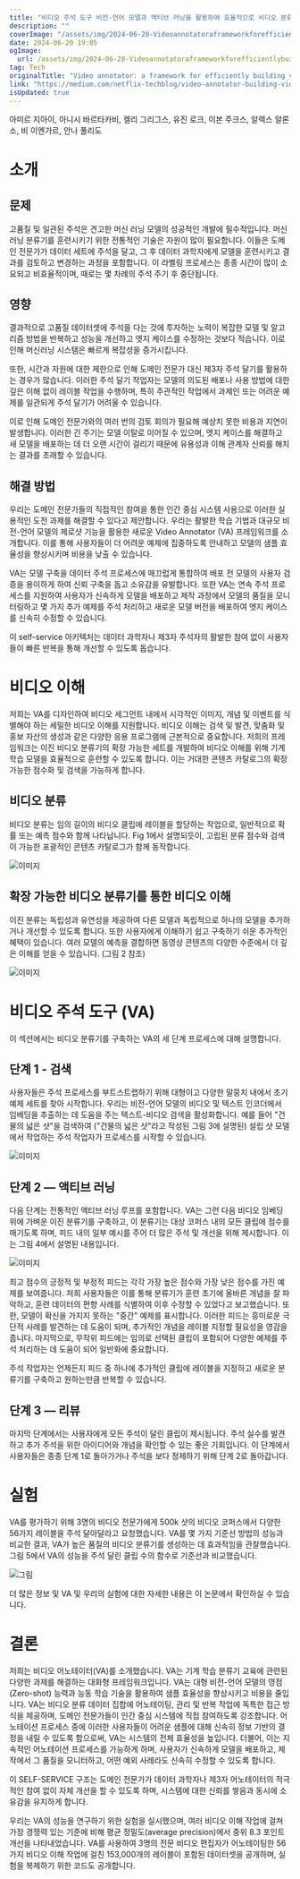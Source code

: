 ```yaml
---
title: "비디오 주석 도구 비전-언어 모델과 액티브 러닝을 활용하여 효율적으로 비디오 분류기를 만들 수 있는 프레임워크"
description: ""
coverImage: "/assets/img/2024-06-20-Videoannotatoraframeworkforefficientlybuildingvideoclassifiersusingvision-languagemodelsandactivelearning_0.png"
date: 2024-06-20 19:05
ogImage:
  url: /assets/img/2024-06-20-Videoannotatoraframeworkforefficientlybuildingvideoclassifiersusingvision-languagemodelsandactivelearning_0.png
tag: Tech
originalTitle: "Video annotator: a framework for efficiently building video classifiers using vision-language models and active learning"
link: "https://medium.com/netflix-techblog/video-annotator-building-video-classifiers-using-vision-language-models-and-active-learning-8ebdda0b2db4"
isUpdated: true
---
```


아미르 지아이, 아니시 바르타카비, 켈리 그리그스, 유진 로크, 이본 주크스, 알렉스 알론소, 비 이엔가르, 안나 풀리도

# 소개

## 문제

고품질 및 일관된 주석은 견고한 머신 러닝 모델의 성공적인 개발에 필수적입니다. 머신 러닝 분류기를 훈련시키기 위한 전통적인 기술은 자원이 많이 필요합니다. 이들은 도메인 전문가가 데이터 세트에 주석을 달고, 그 후 데이터 과학자에게 모델을 훈련시키고 결과를 검토하고 변경하는 과정을 포함합니다. 이 라벨링 프로세스는 종종 시간이 많이 소요되고 비효율적이며, 때로는 몇 차례의 주석 주기 후 중단됩니다.

<!-- cozy-coder - 수평 -->

<ins class="adsbygoogle"
     style="display:block"
     data-ad-client="ca-pub-4877378276818686"
     data-ad-slot="1107185301"
     data-ad-format="auto"
     data-full-width-responsive="true"></ins>

<script>
     (adsbygoogle = window.adsbygoogle || []).push({});
</script>

## 영향

결과적으로 고품질 데이터셋에 주석을 다는 것에 투자하는 노력이 복잡한 모델 및 알고리즘 방법을 반복하고 성능을 개선하고 엣지 케이스를 수정하는 것보다 적습니다. 이로 인해 머신러닝 시스템은 빠르게 복잡성을 증가시킵니다.

또한, 시간과 자원에 대한 제한으로 인해 도메인 전문가 대신 제3자 주석 달기를 활용하는 경우가 많습니다. 이러한 주석 달기 작업자는 모델의 의도된 배포나 사용 방법에 대한 깊은 이해 없이 레이블 작업을 수행하며, 특히 주관적인 작업에서 과제인 또는 어려운 예제를 일관되게 주석 달기가 어려울 수 있습니다.

이로 인해 도메인 전문가와의 여러 번의 검토 회의가 필요해 예상치 못한 비용과 지연이 발생합니다. 이러한 긴 주기는 모델 이탈로 이어질 수 있으며, 엣지 케이스를 해결하고 새 모델을 배포하는 데 더 오랜 시간이 걸리기 때문에 유용성과 이해 관계자 신뢰를 해치는 결과를 초래할 수 있습니다.

<!-- cozy-coder - 수평 -->

<ins class="adsbygoogle"
     style="display:block"
     data-ad-client="ca-pub-4877378276818686"
     data-ad-slot="1107185301"
     data-ad-format="auto"
     data-full-width-responsive="true"></ins>

<script>
     (adsbygoogle = window.adsbygoogle || []).push({});
</script>

## 해결 방법

우리는 도메인 전문가들의 직접적인 참여을 통한 인간 중심 시스템 사용으로 이러한 실용적인 도전 과제를 해결할 수 있다고 제안합니다. 우리는 활발한 학습 기법과 대규모 비전-언어 모델의 제로샷 기능을 활용한 새로운 Video Annotator (VA) 프레임워크를 소개합니다. 이를 통해 사용자들이 더 어려운 예제에 집중하도록 안내하고 모델의 샘플 효율성을 향상시키며 비용을 낮출 수 있습니다.

VA는 모델 구축을 데이터 주석 프로세스에 매끄럽게 통합하여 배포 전 모델의 사용자 검증을 용이하게 하여 신뢰 구축을 돕고 소유감을 유발합니다. 또한 VA는 연속 주석 프로세스를 지원하여 사용자가 신속하게 모델을 배포하고 제작 과정에서 모델의 품질을 모니터링하고 몇 가지 추가 예제를 주석 처리하고 새로운 모델 버전을 배포하여 엣지 케이스를 신속히 수정할 수 있습니다.

이 self-service 아키텍처는 데이터 과학자나 제3자 주석자의 활발한 참여 없이 사용자들이 빠른 반복을 통해 개선할 수 있도록 돕습니다.

<!-- cozy-coder - 수평 -->

<ins class="adsbygoogle"
     style="display:block"
     data-ad-client="ca-pub-4877378276818686"
     data-ad-slot="1107185301"
     data-ad-format="auto"
     data-full-width-responsive="true"></ins>

<script>
     (adsbygoogle = window.adsbygoogle || []).push({});
</script>

# 비디오 이해

저희는 VA를 디자인하여 비디오 세그먼트 내에서 시각적인 이미지, 개념 및 이벤트를 식별해야 하는 세밀한 비디오 이해를 지원합니다. 비디오 이해는 검색 및 발견, 맞춤화 및 홍보 자산의 생성과 같은 다양한 응용 프로그램에 근본적으로 중요합니다. 저희의 프레임워크는 이진 비디오 분류기의 확장 가능한 세트를 개발하여 비디오 이해를 위해 기계 학습 모델을 효율적으로 훈련할 수 있도록 합니다. 이는 거대한 콘텐츠 카탈로그의 확장 가능한 점수화 및 검색을 가능하게 합니다.

## 비디오 분류

비디오 분류는 임의 길이의 비디오 클립에 레이블을 할당하는 작업으로, 일반적으로 확률 또는 예측 점수와 함께 나타납니다. Fig 1에서 설명되듯이, 고립된 분류 점수와 검색이 가능한 포괄적인 콘텐츠 카탈로그가 함께 동작합니다.

<!-- cozy-coder - 수평 -->

<ins class="adsbygoogle"
     style="display:block"
     data-ad-client="ca-pub-4877378276818686"
     data-ad-slot="1107185301"
     data-ad-format="auto"
     data-full-width-responsive="true"></ins>

<script>
     (adsbygoogle = window.adsbygoogle || []).push({});
</script>

![이미지](/assets/img/2024-06-20-Videoannotatoraframeworkforefficientlybuildingvideoclassifiersusingvision-languagemodelsandactivelearning_0.png)

## 확장 가능한 비디오 분류기를 통한 비디오 이해

이진 분류는 독립성과 유연성을 제공하여 다른 모델과 독립적으로 하나의 모델을 추가하거나 개선할 수 있도록 합니다. 또한 사용자에게 이해하기 쉽고 구축하기 쉬운 추가적인 혜택이 있습니다. 여러 모델의 예측을 결합하면 동영상 콘텐츠의 다양한 수준에서 더 깊은 이해를 얻을 수 있습니다. (그림 2 참조)

![이미지](/assets/img/2024-06-20-Videoannotatoraframeworkforefficientlybuildingvideoclassifiersusingvision-languagemodelsandactivelearning_1.png)

<!-- cozy-coder - 수평 -->

<ins class="adsbygoogle"
     style="display:block"
     data-ad-client="ca-pub-4877378276818686"
     data-ad-slot="1107185301"
     data-ad-format="auto"
     data-full-width-responsive="true"></ins>

<script>
     (adsbygoogle = window.adsbygoogle || []).push({});
</script>

# 비디오 주석 도구 (VA)

이 섹션에서는 비디오 분류기를 구축하는 VA의 세 단계 프로세스에 대해 설명합니다.

## 단계 1 - 검색

사용자들은 주석 프로세스를 부트스트랩하기 위해 대형이고 다양한 말뭉치 내에서 초기 예제 세트를 찾아 시작합니다. 우리는 비전-언어 모델의 비디오 및 텍스트 인코더에서 임베딩을 추출하는 데 도움을 주는 텍스트-비디오 검색을 활성화합니다. 예를 들어 "건물의 넓은 샷"을 검색하여 ("건물의 넓은 샷"라고 작성된 그림 3에 설명된) 설립 샷 모델에서 작업하는 주석 작업자가 프로세스를 시작할 수 있습니다.

<!-- cozy-coder - 수평 -->

<ins class="adsbygoogle"
     style="display:block"
     data-ad-client="ca-pub-4877378276818686"
     data-ad-slot="1107185301"
     data-ad-format="auto"
     data-full-width-responsive="true"></ins>

<script>
     (adsbygoogle = window.adsbygoogle || []).push({});
</script>

![이미지](/assets/img/2024-06-20-Videoannotatoraframeworkforefficientlybuildingvideoclassifiersusingvision-languagemodelsandactivelearning_2.png)

## 단계 2 — 액티브 러닝

다음 단계는 전통적인 액티브 러닝 루프를 포함합니다. VA는 그런 다음 비디오 임베딩 위에 가벼운 이진 분류기를 구축하고, 이 분류기는 대상 코퍼스 내의 모든 클립에 점수를 매기도록 하며, 피드 내의 일부 예시를 주어 더 많은 주석 및 개선을 위해 제시합니다. 이는 그림 4에서 설명된 내용입니다.

![이미지](/assets/img/2024-06-20-Videoannotatoraframeworkforefficientlybuildingvideoclassifiersusingvision-languagemodelsandactivelearning_3.png)

<!-- cozy-coder - 수평 -->

<ins class="adsbygoogle"
     style="display:block"
     data-ad-client="ca-pub-4877378276818686"
     data-ad-slot="1107185301"
     data-ad-format="auto"
     data-full-width-responsive="true"></ins>

<script>
     (adsbygoogle = window.adsbygoogle || []).push({});
</script>

최고 점수의 긍정적 및 부정적 피드는 각각 가장 높은 점수와 가장 낮은 점수를 가진 예제를 보여줍니다. 저희 사용자들은 이를 통해 분류기가 훈련 초기에 올바른 개념을 잘 파악하고, 훈련 데이터의 편향 사례를 식별하여 이후 수정할 수 있었다고 보고했습니다. 또한, 모델이 확신을 가지지 못하는 "중간" 예제를 표시합니다. 이러한 피드는 흥미로운 극단적 사례를 발견하는 데 도움이 되며, 추가적인 개념을 레이블 지정할 필요성을 영감을 줍니다. 마지막으로, 무작위 피드에는 임의로 선택된 클립이 포함되어 다양한 예제를 주석 처리하는 데 도움이 되어 일반화에 중요합니다.

주석 작업자는 언제든지 피드 중 하나에 추가적인 클립에 레이블을 지정하고 새로운 분류기를 구축하고 원하는만큼 반복할 수 있습니다.

## 단계 3 — 리뷰

마지막 단계에서는 사용자에게 모든 주석이 달린 클립이 제시됩니다. 주석 실수를 발견하고 추가 주석을 위한 아이디어와 개념을 확인할 수 있는 좋은 기회입니다. 이 단계에서 사용자들은 종종 단계 1로 돌아가거나 주석을 보다 정제하기 위해 단계 2로 돌아갑니다.

<!-- cozy-coder - 수평 -->

<ins class="adsbygoogle"
     style="display:block"
     data-ad-client="ca-pub-4877378276818686"
     data-ad-slot="1107185301"
     data-ad-format="auto"
     data-full-width-responsive="true"></ins>

<script>
     (adsbygoogle = window.adsbygoogle || []).push({});
</script>

# 실험

VA를 평가하기 위해 3명의 비디오 전문가에게 500k 샷의 비디오 코퍼스에서 다양한 56가지 레이블을 주석 달아달라고 요청했습니다. VA를 몇 가지 기준선 방법의 성능과 비교한 결과, VA가 높은 품질의 비디오 분류기를 생성하는 데 효과적임을 관찰했습니다. 그림 5에서 VA의 성능을 주석 달린 클립 수의 함수로 기준선과 비교했습니다.

![그림](/assets/img/2024-06-20-Videoannotatoraframeworkforefficientlybuildingvideoclassifiersusingvision-languagemodelsandactivelearning_4.png)

더 많은 정보 및 VA 및 우리의 실험에 대한 자세한 내용은 이 논문에서 확인하실 수 있습니다.

<!-- cozy-coder - 수평 -->

<ins class="adsbygoogle"
     style="display:block"
     data-ad-client="ca-pub-4877378276818686"
     data-ad-slot="1107185301"
     data-ad-format="auto"
     data-full-width-responsive="true"></ins>

<script>
     (adsbygoogle = window.adsbygoogle || []).push({});
</script>

# 결론

저희는 비디오 어노테이터(VA)를 소개했습니다. VA는 기계 학습 분류기 교육에 관련된 다양한 과제를 해결하는 대화형 프레임워크입니다. VA는 대형 비전-언어 모델의 영점(Zero-shot) 능력과 능동 학습 기술을 활용하여 샘플 효율성을 향상시키고 비용을 줄입니다. VA는 비디오 분류 데이터 집합에 어노테이팅, 관리 및 반복 작업에 독특한 접근 방식을 제공하며, 도메인 전문가들이 인간 중심 시스템에 직접 참여하도록 강조합니다. 어노테이션 프로세스 중에 이러한 사용자들이 어려운 샘플에 대해 신속히 정보 기반의 결정을 내릴 수 있도록 함으로써, VA는 시스템의 전체 효율성을 높입니다. 더불어, 이는 지속적인 어노테이션 프로세스를 가능하게 하며, 사용자가 신속하게 모델을 배포하고, 제작에서 그 품질을 모니터하고, 어떤 예외 사례라도 신속히 수정할 수 있도록 합니다.

이 SELF-SERVICE 구조는 도메인 전문가가 데이터 과학자나 제3자 어노테이터의 적극적인 참여 없이 자체 개선을 할 수 있도록 하며, 시스템에 대한 신뢰를 쌓음과 동시에 소유감을 유지하게 합니다.

우리는 VA의 성능을 연구하기 위한 실험을 실시했으며, 여러 비디오 이해 작업에 걸쳐 가장 경쟁력 있는 기준에 비해 평균 정밀도(average precision)에서 중위 8.3 포인트 개선을 나타내었습니다. VA를 사용하여 3명의 전문 비디오 편집자가 어노테이팅한 56가지 비디오 이해 작업에 걸친 153,000개의 레이블이 포함된 데이터셋을 공개하며, 실험을 복제하기 위한 코드도 공개합니다.
